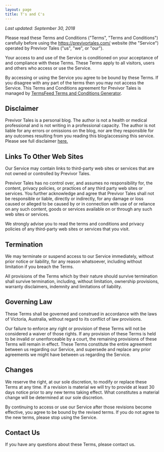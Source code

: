 ```yaml
---
layout: page
title: T's and C's
---
```

_Last updated: September 30, 2018_

Please read these Terms and Conditions ("Terms", "Terms and Conditions") carefully before using the https://previvortales.com/ website (the "Service") operated by Previvor Tales ("us", "we", or "our").

<p>Your access to and use of the Service is conditioned on your acceptance of and compliance with these Terms. These Terms apply to all visitors, users and others who access or use the Service.</p>

<p>By accessing or using the Service you agree to be bound by these Terms. If you disagree with any part of the terms then you may not access the Service. This Terms and Conditions agreement for Previvor Tales is managed by <a href="https://termsfeed.com/terms-conditions/generator/">TermsFeed Terms and Conditions Generator</a>.</p>

<h2>Disclaimer</h2>

<p>Previvor Tales is a personal blog. The author is not a health or medical professional and is not writing in a professional capacity. The author is not liable for any errors or omissions on the blog, nor are they responsible for any outcomes resulting from you reading this blog/accessing this service. Please see full disclaimer <a href="https://previvortales.com/disclaimer/" target="_self">here.</a></p>

<h2>Links To Other Web Sites</h2>

<p>Our Service may contain links to third-party web sites or services that are not owned or controlled by Previvor Tales.</p>

<p>Previvor Tales has no control over, and assumes no responsibility for, the content, privacy policies, or practices of any third party web sites or services. You further acknowledge and agree that Previvor Tales shall not be responsible or liable, directly or indirectly, for any damage or loss caused or alleged to be caused by or in connection with use of or reliance on any such content, goods or services available on or through any such web sites or services.</p>

<p>We strongly advise you to read the terms and conditions and privacy policies of any third-party web sites or services that you visit.</p>

<h2>Termination</h2>

<p>We may terminate or suspend access to our Service immediately, without prior notice or liability, for any reason whatsoever, including without limitation if you breach the Terms.</p>

<p>All provisions of the Terms which by their nature should survive termination shall survive termination, including, without limitation, ownership provisions, warranty disclaimers, indemnity and limitations of liability.</p>

<h2>Governing Law</h2>

<p>These Terms shall be governed and construed in accordance with the laws of Victoria, Australia, without regard to its conflict of law provisions.</p>

<p>Our failure to enforce any right or provision of these Terms will not be considered a waiver of those rights. If any provision of these Terms is held to be invalid or unenforceable by a court, the remaining provisions of these Terms will remain in effect. These Terms constitute the entire agreement between us regarding our Service, and supersede and replace any prior agreements we might have between us regarding the Service.</p>

<h2>Changes</h2>

<p>We reserve the right, at our sole discretion, to modify or replace these Terms at any time. If a revision is material we will try to provide at least 30 days notice prior to any new terms taking effect. What constitutes a material change will be determined at our sole discretion.</p>

<p>By continuing to access or use our Service after those revisions become effective, you agree to be bound by the revised terms. If you do not agree to the new terms, please stop using the Service.</p>

<h2>Contact Us</h2>

<p>If you have any questions about these Terms, please contact us.</p>
